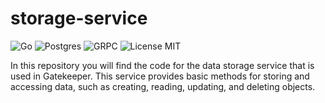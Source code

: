 # storage-service

![Go](https://img.shields.io/badge/go-%2300ADD8.svg?style=for-the-badge&logo=go&logoColor=white)
![Postgres](https://img.shields.io/badge/postgres-%23316192.svg?style=for-the-badge&logo=postgresql&logoColor=white)
![GRPC](https://img.shields.io/badge/grpc-2da7b0?style=for-the-badge&logoColor=white)
![License MIT](https://img.shields.io/badge/MIT-aa0000?style=for-the-badge&logoColor=white)

In this repository you will find the code for the data storage service that is used in Gatekeeper. This service provides basic methods for storing and accessing data, such as creating, reading, updating, and deleting objects.
